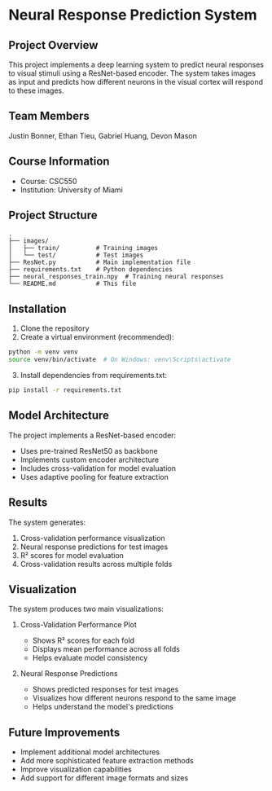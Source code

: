 # Neural Response Prediction System

## Project Overview
This project implements a deep learning system to predict neural responses to visual stimuli using a ResNet-based encoder. The system takes images as input and predicts how different neurons in the visual cortex will respond to these images.

## Team Members
Justin Bonner, Ethan Tieu, Gabriel Huang, Devon Mason

## Course Information
- Course: CSC550
- Institution: University of Miami

## Project Structure
```
.
├── images/
│   ├── train/          # Training images
│   └── test/           # Test images
├── ResNet.py           # Main implementation file
├── requirements.txt    # Python dependencies
├── neural_responses_train.npy  # Training neural responses
└── README.md           # This file
```

## Installation
1. Clone the repository
2. Create a virtual environment (recommended):
```bash
python -m venv venv
source venv/bin/activate  # On Windows: venv\Scripts\activate
```
3. Install dependencies from requirements.txt:
```bash
pip install -r requirements.txt
```

## Model Architecture
The project implements a ResNet-based encoder:
- Uses pre-trained ResNet50 as backbone
- Implements custom encoder architecture
- Includes cross-validation for model evaluation
- Uses adaptive pooling for feature extraction

## Results
The system generates:
1. Cross-validation performance visualization
2. Neural response predictions for test images
3. R² scores for model evaluation
4. Cross-validation results across multiple folds

## Visualization
The system produces two main visualizations:
1. Cross-Validation Performance Plot
   - Shows R² scores for each fold
   - Displays mean performance across all folds
   - Helps evaluate model consistency

2. Neural Response Predictions
   - Shows predicted responses for test images
   - Visualizes how different neurons respond to the same image
   - Helps understand the model's predictions

## Future Improvements
- Implement additional model architectures
- Add more sophisticated feature extraction methods
- Improve visualization capabilities
- Add support for different image formats and sizes
